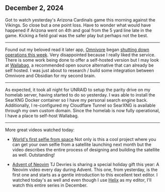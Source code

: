 ## December 2, 2024

Got to watch yesterday's Arizona Cardinals game this morning against the Vikings. So close but a one point loss. Have to wonder what would have happened if Arizona went on 4th and goal from the 5 yard line late in the game. Kicking a field goal was the safer play but perhaps not the best.

---

Found out my beloved read it later app, [Omnivore](https://omnivore.app/home) began [shutting down operations this week](https://blog.omnivore.app/p/details-on-omnivore-shutting-down). Very disappointed because I really liked the service. There is some work being done to offer a self-hosted version but I may look at [Wallabag](https://wallabag.org/), a recommended open source alternative that can already be self hosted. I was just about to research / build some integration between Omnivore and Obsidian for my second brain. 

---

As expected, it took all night for UNRAID to setup the parity drive on my homelab server, having started to do so yesterday. I was able to install the SearXNG Docker container so I have my personal search engine back. Additionally, I re-configured my Cloudflare Tunnel so SearXNG is available through my own custom domain. Since the homelab is now fully operational, I have a place to self-host Wallabag.

---
More great videos watched today:

- [World's first selfie from space](https://youtu.be/6KcV1C1Ui5s?si=X9Eb00qjSX6mkn0e) Not only is this a cool project where you can get your own selfie from a satellite launching next month but the video describes the entire process of designing and building the satellite as well. Outstanding!

- [Advent of Neovim](https://youtu.be/TQn2hJeHQbM?si=rRZGrcHojCxS5yIB) TJ Devries is sharing a special holiday gift this year: A Neovim video every day during Advent. This one, from yesterday, is the first one and starts as a gentle introduction to this excellent text editor. I watched today's as well and even though I use [Helix](https://helix-editor.com/) as my editor, I'll watch this entire series in December. 

